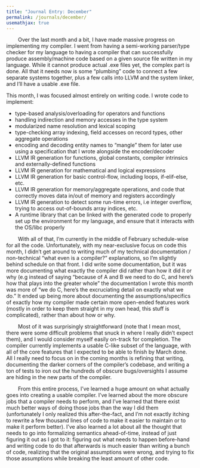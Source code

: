 ```yaml
---
title: "Journal Entry: December"
permalink: /journals/december/
usemathjax: true
---
```


&nbsp;&nbsp;&nbsp;&nbsp;&nbsp;&nbsp;&nbsp;&nbsp;Over the last month and a bit, I have made massive progress on implementing my compiler. I went from having a semi-working parser/type checker for my language to having a compiler that can successfully produce assembly/machine code based on a given source file written in my language. While it cannot produce actual .exe files yet, the complex part is done. All that it needs now is some “plumbing” code to connect a few separate systems together, plus a few calls into LLVM and the system linker, and I’ll have a usable .exe file. 

This month, I was focused almost entirely on writing code. I wrote code to implement: 
- type-based analysis/overloading for operators and functions 
- handling indirection and memory accesses in the type system
- modularized name resolution and lexical scoping 
- type-checking array indexing, field accesses on record types, other aggregate operations
- encoding and decoding entity names to “mangle” them for later use using a specification that I wrote alongside the encoder/decoder
- LLVM IR generation for functions, global constants, compiler intrinsics and externally-defined functions
- LLVM IR generation for mathematical and logical expressions
- LLVM IR generation for basic control-flow, including loops, if-elif-else, etc.
- LLVM IR generation for memory/aggregate operations, and code that correctly moves data in/out of memory and registers accordingly 
- LLVM IR generation to detect some run-time errors, i.e integer overflow, trying to access out-of-bounds array indices, etc.
- A runtime library that can be linked with the generated code to properly set up the environment for my language, and ensure that it interacts with the OS/libc properly
  
&nbsp;&nbsp;&nbsp;&nbsp;&nbsp;&nbsp;&nbsp;&nbsp;With all of that, I’m currently in the middle of February schedule-wise for all the code. Unfortunately, with my near-exclusive focus on code this month, I didn’t get around to writing much of my technical documentation / non-technical “what even is a compiler?” explanations, so I’m slightly behind schedule on that front. I did write some documentation, but it was more documenting what exactly the compiler did rather than how it did it or why (e.g instead of saying “because of A and B we need to do C, and here’s how that plays into the greater whole” the documentation I wrote this month was more of “we do C, here’s the excruciating detail on exactly what we do.” It ended up being more about documenting the assumptions/specifics of exactly how my compiler made certain more open-ended features work (mostly in order to keep them straight in my own head, this stuff is complicated), rather than about how or why. 

&nbsp;&nbsp;&nbsp;&nbsp;&nbsp;&nbsp;&nbsp;&nbsp;Most of it was surprisingly straightforward (note that I mean most, there were some difficult problems that snuck in where I really didn’t expect them), and I would consider myself easily on-track for completion. The compiler currently implements a usable C-like subset of the language, with all of the core features that I expected to be able to finish by March done. All I really need to focus on in the coming months is refining that writing, documenting the darker corners of the compiler’s codebase, and writing a ton of tests to iron out the hundreds of obscure bugs/oversights I assume are hiding in the new parts of the compiler. 

&nbsp;&nbsp;&nbsp;&nbsp;&nbsp;&nbsp;&nbsp;&nbsp;From this entire process, I’ve learned a huge amount on what actually goes into creating a usable compiler. I’ve learned about the more obscure jobs that a compiler needs to perform, and I’ve learned that there exist much better ways of doing those jobs than the way I did them (unfortunately I only realized this after-the-fact, and I’m not exactly itching to rewrite a few thousand lines of code to make it easier to maintain or to make it perform better). I’ve also learned a lot about all the thought that needs to go into formalizing semantics ahead-of-time, instead of just figuring it out as I got to it: figuring out what needs to happen before-hand and writing code to do that afterwards is much easier than writing a bunch of code, realizing that the original assumptions were wrong, and trying to fix those assumptions while breaking the least amount of other code. 